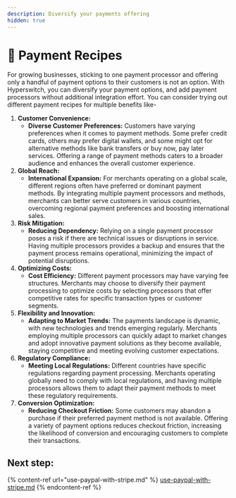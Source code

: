 ```yaml
---
description: Diversify your payments offering
hidden: true
---
```


# 🥗 Payment Recipes

For growing businesses, sticking to one payment processor and offering only a handful of payment options to their customers is not an option. With Hyperswitch, you can diversify your payment options, and add payment processors without additional integration effort. You can consider trying out different payment recipes for multiple benefits like-&#x20;

1. **Customer Convenience:**
   * **Diverse Customer Preferences:** Customers have varying preferences when it comes to payment methods. Some prefer credit cards, others may prefer digital wallets, and some might opt for alternative methods like bank transfers or buy now, pay later services. Offering a range of payment methods caters to a broader audience and enhances the overall customer experience.
2. **Global Reach:**
   * **International Expansion:** For merchants operating on a global scale, different regions often have preferred or dominant payment methods. By integrating multiple payment processors and methods, merchants can better serve customers in various countries, overcoming regional payment preferences and boosting international sales.
3. **Risk Mitigation:**
   * **Reducing Dependency:** Relying on a single payment processor poses a risk if there are technical issues or disruptions in service. Having multiple processors provides a backup and ensures that the payment process remains operational, minimizing the impact of potential disruptions.
4. **Optimizing Costs:**
   * **Cost Efficiency:** Different payment processors may have varying fee structures. Merchants may choose to diversify their payment processing to optimize costs by selecting processors that offer competitive rates for specific transaction types or customer segments.
5. **Flexibility and Innovation:**
   * **Adapting to Market Trends:** The payments landscape is dynamic, with new technologies and trends emerging regularly. Merchants employing multiple processors can quickly adapt to market changes and adopt innovative payment solutions as they become available, staying competitive and meeting evolving customer expectations.
6. **Regulatory Compliance:**
   * **Meeting Local Regulations:** Different countries have specific regulations regarding payment processing. Merchants operating globally need to comply with local regulations, and having multiple processors allows them to adapt their payment methods to meet these regulatory requirements.
7. **Conversion Optimization:**
   * **Reducing Checkout Friction:** Some customers may abandon a purchase if their preferred payment method is not available. Offering a variety of payment options reduces checkout friction, increasing the likelihood of conversion and encouraging customers to complete their transactions.

## Next step:

{% content-ref url="use-paypal-with-stripe.md" %}
[use-paypal-with-stripe.md](use-paypal-with-stripe.md)
{% endcontent-ref %}
